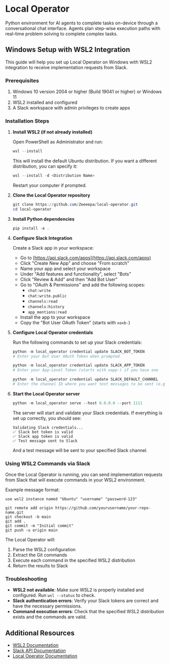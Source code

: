 # Local Operator

Python environment for AI agents to complete tasks on-device through a conversational chat interface. Agents plan step-wise execution paths with real-time problem solving to complete complex tasks.

## Windows Setup with WSL2 Integration

This guide will help you set up Local Operator on Windows with WSL2 integration to receive implementation requests from Slack.

### Prerequisites

1. Windows 10 version 2004 or higher (Build 19041 or higher) or Windows 11
2. WSL2 installed and configured
3. A Slack workspace with admin privileges to create apps

### Installation Steps

1. **Install WSL2 (if not already installed)**

   Open PowerShell as Administrator and run:

   ```powershell
   wsl --install
   ```

   This will install the default Ubuntu distribution. If you want a different distribution, you can specify it:

   ```powershell
   wsl --install -d <Distribution Name>
   ```

   Restart your computer if prompted.

2. **Clone the Local Operator repository**

   ```powershell
   git clone https://github.com/Zeeeepa/local-operator.git
   cd local-operator
   ```

3. **Install Python dependencies**

   ```powershell
   pip install -e .
   ```

4. **Configure Slack Integration**

   Create a Slack app in your workspace:
   
   - Go to [https://api.slack.com/apps](https://api.slack.com/apps)
   - Click "Create New App" and choose "From scratch"
   - Name your app and select your workspace
   - Under "Add features and functionality", select "Bots"
   - Click "Review & Add" and then "Add Bot User"
   - Go to "OAuth & Permissions" and add the following scopes:
     - `chat:write`
     - `chat:write.public`
     - `channels:read`
     - `channels:history`
     - `app_mentions:read`
   - Install the app to your workspace
   - Copy the "Bot User OAuth Token" (starts with `xoxb-`)

5. **Configure Local Operator credentials**

   Run the following commands to set up your Slack credentials:

   ```powershell
   python -m local_operator credential update SLACK_BOT_TOKEN
   # Enter your Bot User OAuth Token when prompted

   python -m local_operator credential update SLACK_APP_TOKEN
   # Enter your App-Level Token (starts with xapp-) if you have one

   python -m local_operator credential update SLACK_DEFAULT_CHANNEL
   # Enter the channel ID where you want test messages to be sent (e.g., C12345678)
   ```

6. **Start the Local Operator server**

   ```powershell
   python -m local_operator serve --host 0.0.0.0 --port 1111
   ```

   The server will start and validate your Slack credentials. If everything is set up correctly, you should see:
   
   ```
   Validating Slack credentials...
   ✅ Slack bot token is valid
   ✅ Slack app token is valid
   ✅ Test message sent to Slack
   ```

   And a test message will be sent to your specified Slack channel.

### Using WSL2 Commands via Slack

Once the Local Operator is running, you can send implementation requests from Slack that will execute commands in your WSL2 environment.

Example message format:

```
use wsl2 instance named "Ubuntu" "username" "password-123"

git remote add origin https://github.com/yourusername/your-repo-name.git
git checkout -b main
git add .
git commit -m "Initial commit"
git push -u origin main
```

The Local Operator will:
1. Parse the WSL2 configuration
2. Extract the Git commands
3. Execute each command in the specified WSL2 distribution
4. Return the results to Slack

### Troubleshooting

- **WSL2 not available**: Make sure WSL2 is properly installed and configured. Run `wsl --status` to check.
- **Slack authentication errors**: Verify your Slack tokens are correct and have the necessary permissions.
- **Command execution errors**: Check that the specified WSL2 distribution exists and the commands are valid.

## Additional Resources

- [WSL2 Documentation](https://docs.microsoft.com/en-us/windows/wsl/)
- [Slack API Documentation](https://api.slack.com/docs)
- [Local Operator Documentation](https://github.com/Zeeeepa/local-operator)
